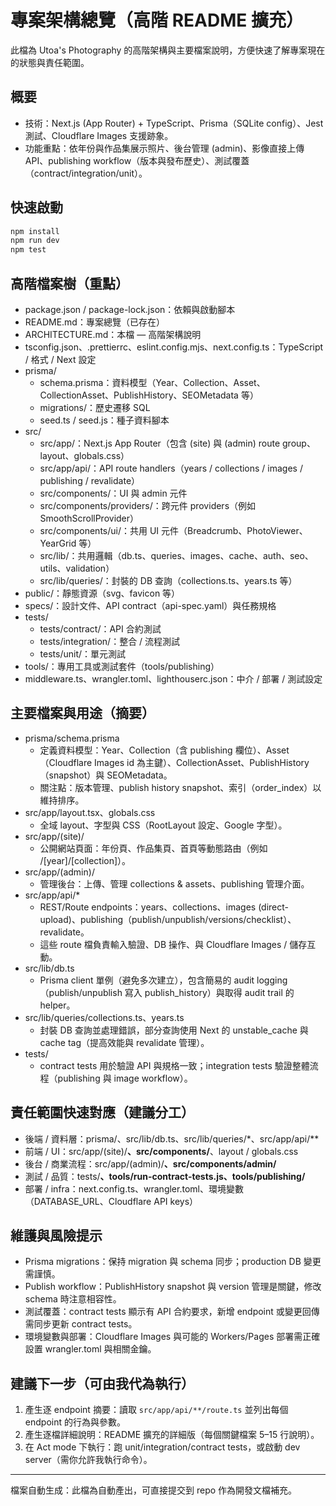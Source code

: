 # 專案架構總覽（高階 README 擴充）

此檔為 Utoa's Photography 的高階架構與主要檔案說明，方便快速了解專案現在的狀態與責任範圍。

## 概要
- 技術：Next.js (App Router) + TypeScript、Prisma（SQLite config）、Jest 測試、Cloudflare Images 支援跡象。
- 功能重點：依年份與作品集展示照片、後台管理 (admin)、影像直接上傳 API、publishing workflow（版本與發布歷史）、測試覆蓋（contract/integration/unit）。

## 快速啟動
```bash
npm install
npm run dev
npm test
```

## 高階檔案樹（重點）
- package.json / package-lock.json：依賴與啟動腳本
- README.md：專案總覽（已存在）
- ARCHITECTURE.md：本檔 — 高階架構說明
- tsconfig.json、.prettierrc、eslint.config.mjs、next.config.ts：TypeScript / 格式 / Next 設定
- prisma/
  - schema.prisma：資料模型（Year、Collection、Asset、CollectionAsset、PublishHistory、SEOMetadata 等）
  - migrations/：歷史遷移 SQL
  - seed.ts / seed.js：種子資料腳本
- src/
  - src/app/：Next.js App Router（包含 (site) 與 (admin) route group、layout、globals.css）
  - src/app/api/：API route handlers（years / collections / images / publishing / revalidate）
  - src/components/：UI 與 admin 元件
  - src/components/providers/：跨元件 providers（例如 SmoothScrollProvider）
  - src/components/ui/：共用 UI 元件（Breadcrumb、PhotoViewer、YearGrid 等）
  - src/lib/：共用邏輯（db.ts、queries、images、cache、auth、seo、utils、validation）
  - src/lib/queries/：封裝的 DB 查詢（collections.ts、years.ts 等）
- public/：靜態資源（svg、favicon 等）
- specs/：設計文件、API contract（api-spec.yaml）與任務規格
- tests/
  - tests/contract/：API 合約測試
  - tests/integration/：整合 / 流程測試
  - tests/unit/：單元測試
- tools/：專用工具或測試套件（tools/publishing）
- middleware.ts、wrangler.toml、lighthouserc.json：中介 / 部署 / 測試設定

## 主要檔案與用途（摘要）
- prisma/schema.prisma
  - 定義資料模型：Year、Collection（含 publishing 欄位）、Asset（Cloudflare Images id 為主鍵）、CollectionAsset、PublishHistory（snapshot）與 SEOMetadata。
  - 關注點：版本管理、publish history snapshot、索引（order_index）以維持排序。
- src/app/layout.tsx、globals.css
  - 全域 layout、字型與 CSS（RootLayout 設定、Google 字型）。
- src/app/(site)/
  - 公開網站頁面：年份頁、作品集頁、首頁等動態路由（例如 /[year]/[collection]）。
- src/app/(admin)/
  - 管理後台：上傳、管理 collections & assets、publishing 管理介面。
- src/app/api/*
  - REST/Route endpoints：years、collections、images (direct-upload)、publishing（publish/unpublish/versions/checklist）、revalidate。
  - 這些 route 檔負責輸入驗證、DB 操作、與 Cloudflare Images / 儲存互動。
- src/lib/db.ts
  - Prisma client 單例（避免多次建立），包含簡易的 audit logging（publish/unpublish 寫入 publish_history）與取得 audit trail 的 helper。
- src/lib/queries/collections.ts、years.ts
  - 封裝 DB 查詢並處理錯誤，部分查詢使用 Next 的 unstable_cache 與 cache tag（提高效能與 revalidate 管理）。
- tests/
  - contract tests 用於驗證 API 與規格一致；integration tests 驗證整體流程（publishing 與 image workflow）。

## 責任範圍快速對應（建議分工）
- 後端 / 資料層：prisma/、src/lib/db.ts、src/lib/queries/*、src/app/api/**
- 前端 / UI：src/app/(site)/**、src/components/**、layout / globals.css
- 後台 / 商業流程：src/app/(admin)/**、src/components/admin/**
- 測試 / 品質：tests/**、tools/run-contract-tests.js、tools/publishing/**
- 部署 / infra：next.config.ts、wrangler.toml、環境變數（DATABASE_URL、Cloudflare API keys）

## 維護與風險提示
- Prisma migrations：保持 migration 與 schema 同步；production DB 變更需謹慎。
- Publish workflow：PublishHistory snapshot 與 version 管理是關鍵，修改 schema 時注意相容性。
- 測試覆蓋：contract tests 顯示有 API 合約要求，新增 endpoint 或變更回傳需同步更新 contract tests。
- 環境變數與部署：Cloudflare Images 與可能的 Workers/Pages 部署需正確設置 wrangler.toml 與相關金鑰。

## 建議下一步（可由我代為執行）
1. 產生逐 endpoint 摘要：讀取 `src/app/api/**/route.ts` 並列出每個 endpoint 的行為與參數。  
2. 產生逐檔詳細說明：README 擴充的詳細版（每個關鍵檔案 5–15 行說明）。  
3. 在 Act mode 下執行：跑 unit/integration/contract tests，或啟動 dev server（需你允許我執行命令）。

---

檔案自動生成：此檔為自動產出，可直接提交到 repo 作為開發文檔補充。
